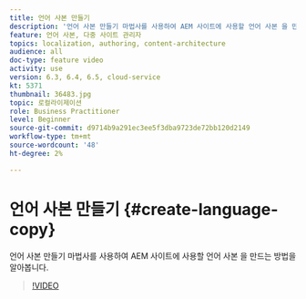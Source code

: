 ```yaml
---
title: 언어 사본 만들기
description: '언어 사본 만들기 마법사를 사용하여 AEM 사이트에 사용할 언어 사본 을 만드는 방법을 알아봅니다.  '
feature: 언어 사본, 다중 사이트 관리자
topics: localization, authoring, content-architecture
audience: all
doc-type: feature video
activity: use
version: 6.3, 6.4, 6.5, cloud-service
kt: 5371
thumbnail: 36483.jpg
topic: 로컬라이제이션
role: Business Practitioner
level: Beginner
source-git-commit: d9714b9a291ec3ee5f3dba9723de72bb120d2149
workflow-type: tm+mt
source-wordcount: '48'
ht-degree: 2%

---
```



# 언어 사본 만들기 {#create-language-copy}

언어 사본 만들기 마법사를 사용하여 AEM 사이트에 사용할 언어 사본 을 만드는 방법을 알아봅니다.

>[!VIDEO](https://video.tv.adobe.com/v/36483?quality=12&learn=on)
